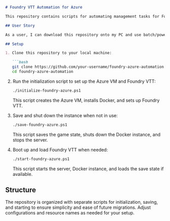 ```markdown
# Foundry VTT Automation for Azure

This repository contains scripts for automating management tasks for Foundry VTT hosts on Azure. The goal is to provide a simple command-line tool using batch/powershell scripts to set up an Azure instance with Docker, manage network configurations, save and shut down the instance, and a quick boot up and load into gam capabilities for Foundry VTT.

## User Story

As a user, I can download this repository onto my PC and use batch/powershell scripts to interact with Azure and Docker. This allows for easy setup of an Azure instance with the necessary configurations for Foundry VTT, including saving and shutting down the instance, and later booting up with loading capabilities.

## Setup

1. Clone this repository to your local machine:

   ```bash
   git clone https://github.com/your-username/foundry-azure-automation.git
   cd foundry-azure-automation
   ```

2. Run the initialization script to set up the Azure VM and Foundry VTT:

   ```bash
   ./initialize-foundry-azure.ps1
   ```

   This script creates the Azure VM, installs Docker, and sets up Foundry VTT.

3. Save and shut down the instance when not in use:

   ```bash
   ./save-foundry-azure.ps1
   ```

   This script saves the game state, shuts down the Docker instance, and stops the server.

4. Boot up and load Foundry VTT when needed:

   ```bash
   ./start-foundry-azure.ps1
   ```

   This script starts the server, Docker instance, and loads the save state if available.

## Structure

The repository is organized with separate scripts for initialization, saving, and starting to ensure simplicity and ease of future migrations. Adjust configurations and resource names as needed for your setup.
